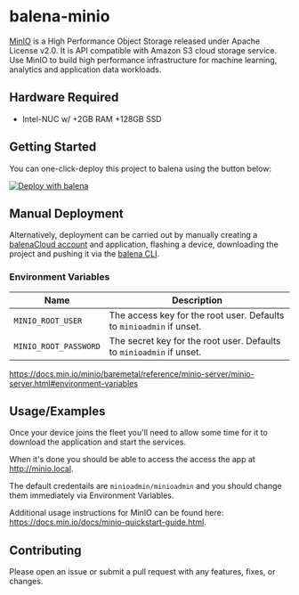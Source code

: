 # balena-minio

[MinIO](https://min.io/) is a High Performance Object Storage released under Apache License v2.0. It is API compatible with Amazon S3 cloud storage service. Use MinIO to build high performance infrastructure for machine learning, analytics and application data workloads.

## Hardware Required

- Intel-NUC w/ +2GB RAM +128GB SSD

## Getting Started

You can one-click-deploy this project to balena using the button below:

[![Deploy with balena](https://balena.io/deploy.svg)](https://dashboard.balena-cloud.com/deploy?repoUrl=https://github.com/klutchell/balena-minio&defaultDeviceType=intel-nuc)

## Manual Deployment

Alternatively, deployment can be carried out by manually creating a [balenaCloud account](https://dashboard.balena-cloud.com) and application,
flashing a device, downloading the project and pushing it via the [balena CLI](https://github.com/balena-io/balena-cli).

### Environment Variables

| Name                  | Description                                                          |
| --------------------- | -------------------------------------------------------------------- |
| `MINIO_ROOT_USER`     | The access key for the root user. Defaults to `minioadmin` if unset. |
| `MINIO_ROOT_PASSWORD` | The secret key for the root user. Defaults to `minioadmin` if unset. |

<https://docs.min.io/minio/baremetal/reference/minio-server/minio-server.html#environment-variables>

## Usage/Examples

Once your device joins the fleet you'll need to allow some time for it to download the application and start the services.

When it's done you should be able to access the access the app at <http://minio.local>.

The default credentails are `minioadmin/minioadmin` and you should change them immediately via Environment Variables.

Additional usage instructions for MinIO can be found here: <https://docs.min.io/docs/minio-quickstart-guide.html>.

## Contributing

Please open an issue or submit a pull request with any features, fixes, or changes.
